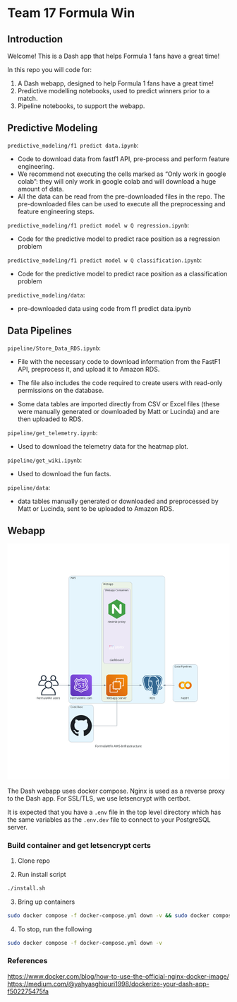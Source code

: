 # Team 17 Formula Win

## Introduction

Welcome! This is a Dash app that helps Formula 1 fans have a great time!

In this repo you will code for:

  1. A Dash webapp, designed to help Formula 1 fans have a great time!
  2. Predictive modelling notebooks, used to predict winners prior to a match.
  3. Pipeline notebooks, to support the webapp.

## Predictive Modeling

`predictive_modeling/f1 predict data.ipynb`:

- Code to download data from fastf1 API, pre-process and perform feature engineering.
- We recommend not executing the cells marked as “Only work in google colab”: they will only work in google colab and will download a huge amount of data.
- All the data can be read from the pre-downloaded files in the repo.  The pre-downloaded files can be used to execute all the preprocessing and feature engineering steps.

`predictive_modeling/f1 predict model w Q regression.ipynb`:

- Code for the predictive model to predict race position as a  regression problem

`predictive_modeling/f1 predict model w Q classification.ipynb`:

- Code for the predictive model to predict race position as a  classification problem

`predictive_modeling/data`:

- pre-downloaded data using code from f1 predict data.ipynb

## Data Pipelines

`pipeline/Store_Data_RDS.ipynb`:

- File with the necessary code to download information from the FastF1 API, preprocess it, and upload it to Amazon RDS.

- The file also includes the code required to create users with read-only permissions on the database.

- Some data tables are imported directly from CSV or Excel files (these were manually generated or downloaded by Matt or Lucinda) and are then uploaded to RDS.

`pipeline/get_telemetry.ipynb`:

- Used to download the telemetry data for the heatmap plot.

`pipeline/get_wiki.ipynb`:

- Used to download the fun facts.

`pipeline/data`:

- data tables manually generated or downloaded and preprocessed by Matt or Lucinda, sent to be uploaded to Amazon RDS.

## Webapp

<img src="/aws_infra/viz/formulawin_aws_infrastructure.png">

The Dash webapp uses docker compose. Nginx is used as a reverse proxy to the Dash app. For SSL/TLS, we use letsencrypt with certbot.

It is expected that you have a `.env` file in the top level directory which has the same variables as the `.env.dev` file to connect to your PostgreSQL server.

### Build container and get letsencrypt certs

1. Clone repo

2. Run install script

```bash
./install.sh
```

3. Bring up containers

```bash
sudo docker compose -f docker-compose.yml down -v && sudo docker compose -f docker-compose.yml up -d --build 
```

4. To stop, run the following

```bash
sudo docker compose -f docker-compose.yml down -v 
```

### References

<https://www.docker.com/blog/how-to-use-the-official-nginx-docker-image/>
<https://medium.com/@yahyasghiouri1998/dockerize-your-dash-app-f502275475fa>
